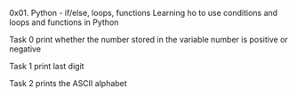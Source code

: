 0x01. Python - if/else, loops, functions
Learning ho to use conditions and loops and functions in Python

Task 0 print whether the number stored in the variable number is positive or negative

Task 1 print last digit

Task 2 prints the ASCII alphabet


